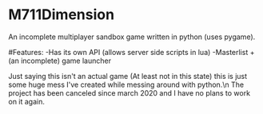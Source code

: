 # M711Dimension
An incomplete multiplayer sandbox game written in python (uses pygame).

#Features:
-Has its own API (allows server side scripts in lua)
-Masterlist + (an incomplete) game launcher

Just saying this isn't an actual game (At least not in this state) this is just some huge mess I've created while messing around with python.\n
The project has been canceled since march 2020 and I have no plans to work on it again.
